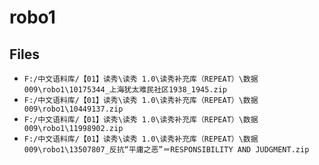 # robo1

## Files

- `F:/中文语料库/【01】读秀\读秀 1.0\读秀补充库（REPEAT）\数据009\robo1\10175344_上海犹太难民社区1938_1945.zip`
- `F:/中文语料库/【01】读秀\读秀 1.0\读秀补充库（REPEAT）\数据009\robo1\10449137.zip`
- `F:/中文语料库/【01】读秀\读秀 1.0\读秀补充库（REPEAT）\数据009\robo1\11998902.zip`
- `F:/中文语料库/【01】读秀\读秀 1.0\读秀补充库（REPEAT）\数据009\robo1\13507807_反抗“平庸之恶”＝RESPONSIBILITY AND JUDGMENT.zip`
